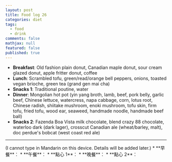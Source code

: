 ```yaml
---
layout: post
title: Food log 26
categories: diet
tags: 
  - food
  - drink
comments: false
mathjax: null
featured: false
published: true
---
```


* **Breakfast**: Old fashion plain donut, Canadian maple donut, sour cream glazed donut, apple fritter donut, coffee
* **Lunch**: Scrambled tofu, green/read/orange bell peppers, onions, toasted vegan brioche, green tea (grand gen mai cha)
* **Snacks 1**: Traditional poutine, water
* **Dinner**: Mongolian hot pot (yin yang broth, lamb, beef, pork belly, garlic beef, Chinese lettuce, watercress, napa cabbage, corn, lotus root, Chinese radish, shiitake mushroom, enoki mushroom, tofu skin, firm tofu, fried tofu, wood ear, seaweed, handmade noodle, handmade beef ball)
* **Snacks 2**: Fazenda Boa Vista milk chocolate, blend crazy 88 chocolate, waterloo dark (dark lager), crosscut Canadian ale (wheat/barley, malt), doc perdue's bobcat (west coast red ale)
<hr>
(I cannot type in Mandarin on this device. Details will be added later.)
* **早餐**： 
* **午餐**： 
* **點心 1**： 
* **晚餐**： 
* **點心 2**： 